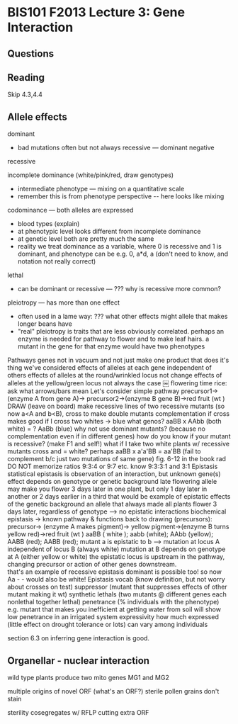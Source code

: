 # BIS101 F2013 Lecture 3: Gene Interaction

## Questions

## Reading

Skip 4.3,4.4


## Allele effects

dominant
* bad mutations often but not always recessive — dominant negative

recessive

incomplete dominance (white/pink/red, draw genotypes) 
* intermediate phenotype — mixing on a quantitative scale
* remember this is from phenotype perspective -- here looks like mixing

codominance  — both alleles are expressed
* blood types (explain)
* at phenotypic level looks different from incomplete dominance
* at genetic level both are pretty much the same
* reality we treat dominance as a variable, where 0 is recessive and 1 is dominant, and phenotype can be e.g. 0, a*d, a (don't need to know, and notation not really correct)
        
lethal
* can be dominant or recessive — ??? why is recessive more common?

pleiotropy — has more than one effect
* often used in a lame way: ??? what other effects might allele that makes longer beans have
* "real" pleiotropy is traits that are less obviously correlated.  perhaps an enzyme is needed for pathway to flower and to make leaf hairs.  a mutant in the gene for that enzyme would have two phenotypes

Pathways
    genes not in vacuum and not just make one product that does it's thing
    we've considered effects of alleles at each gene independent of others
        effects of alleles at the round/wrinkled locus not change effects of alleles at the yellow/green locus
        not always the case
    ￼
        flowering time rice: ask what arrows/bars mean
    Let's consider simple pathway 
        precursor1-> (enzyme A from gene A)-> precursor2->(enzyme B gene B)->red fruit (wt ) DRAW (leave on board)
    make recessive lines of two recessive mutants (so now a<A and b<B), cross to make double mutants
        complementation if cross makes good
        if I cross two whites -> blue what genos? 
            aaBB x AAbb (both white) = ? AaBb (blue)
        why not use dominant mutants? (because no complementation even if in different genes)
            how do you know if your mutant is recessive? (make F1 and self!)
        what if I take two white plants w/ recessive mutants cross and = white?
            perhaps aaBB x a'a'BB = aa'BB (fail to complement b/c just two mutations of same gene)
        fig. 6-12 in the book rad
        DO NOT memorize ratios 9:3:4 or 9:7 etc.
            know 9:3:3:1 and 3:1
Epistasis
    statistical epistasis is observation of an interaction, but unknown gene(s)
        effect depends on genotype or genetic background
            late flowering allele may make you flower 3 days later in one plant, but only 1 day later in another or 2 days earlier in a third
            that would be example of epistatic effects of the genetic background
            an allele that always made all plants flower 3 days later, regardless of genotype —> no epistatic interactions
    biochemical epistasis -> known pathway & functions
        back to drawing (precursors): precursor-> (enzyme A makes pigment)-> yellow pigment->(enzyme B turns yellow red)->red fruit (wt ) 
        aaBB ( white ); aabb (white); AAbb (yellow); AABB (red); AABB (red); 
            mutant a is epistatic to b —> mutation at locus A independent of locus B (always white)
            mutation at B depends on genotype at A (either yellow or white)
            the epistatic locus is upstream in the pathway, changing precursor or action of other genes downstream.  
        that's an example of recessive epistasis
        dominant is possible too!  so now Aa - -  would also be white!
Epistasis vocab (know definition, but not worry about crosses on test)
    suppressor  (mutant that suppresses effects of other mutant making it wt)
    synthetic lethals (two mutants @ different genes each nonlethal together lethal)
    penetrance (% individuals with the phenotype)
        e.g. mutant that makes you inefficient at getting water from soil will show low penetrance in an irrigated system
    expressivity how much expressed (little effect on drought tolerance or lots)
        can vary among individuals

section 6.3 on inferring gene interaction is good.


## Organellar - nuclear interaction
wild type plants produce two mito genes MG1 and MG2

multiple origins of novel ORF (what's an ORF?)
sterile pollen grains don't stain

sterility cosegregates w/ RFLP cutting extra ORF
